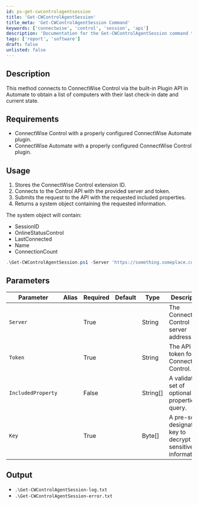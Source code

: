 ```yaml
---
id: ps-get-cwcontrolagentsession
title: 'Get-CWControlAgentSession'
title_meta: 'Get-CWControlAgentSession Command'
keywords: ['connectwise', 'control', 'session', 'api']
description: 'Documentation for the Get-CWControlAgentSession command to connect to ConnectWise Control via the built-in Plugin API in Automate to obtain a list of computers with their last check-in date and current state.'
tags: ['report', 'software']
draft: false
unlisted: false
---
```


## Description
This method connects to ConnectWise Control via the built-in Plugin API in Automate to obtain a list of computers with their last check-in date and current state.

## Requirements
- ConnectWise Control with a properly configured ConnectWise Automate plugin.
- ConnectWise Automate with a properly configured ConnectWise Control plugin.

## Usage
1. Stores the ConnectWise Control extension ID.
2. Connects to the Control API with the provided server and token.
3. Submits the request to the API with the requested included properties.
4. Returns a system object containing the requested information.

The system object will contain:
- SessionID
- OnlineStatusControl
- LastConnected
- Name
- ConnectionCount

```powershell
.\Get-CWControlAgentSession.ps1 -Server 'https://something.someplace.com/controlportal' -Token 'SomeAPIKEY' -IncludeProperty Name, ConnectionCount
```

## Parameters
| Parameter          | Alias | Required | Default | Type     | Description                                         |
| ------------------ | ----- | -------- | ------- | -------- | --------------------------------------------------- |
| `Server`           |       | True     |         | String   | The ConnectWise Control server address.             |
| `Token`            |       | True     |         | String   | The API token for ConnectWise Control.              |
| `IncludedProperty` |       | False    |         | String[] | A validated set of optional properties to query.    |
| `Key`              |       | True     |         | Byte[]   | A pre-script designated key to decrypt sensitive information. |

## Output
- `.\Get-CWControlAgentSession-log.txt`
- `.\Get-CWControlAgentSession-error.txt`

